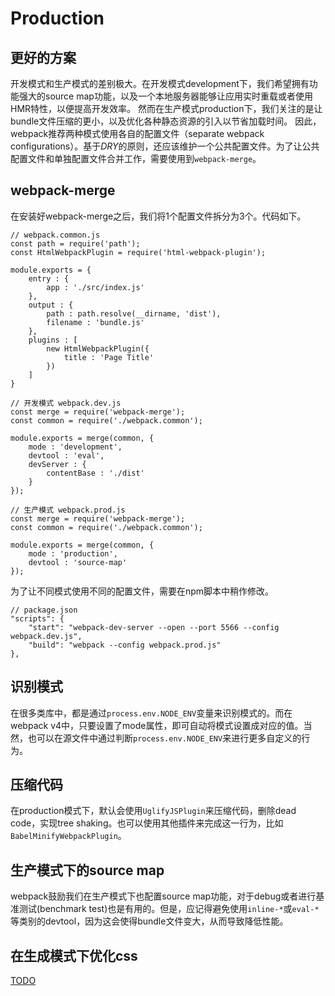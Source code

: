 # Production

## 更好的方案
开发模式和生产模式的差别极大。在开发模式development下，我们希望拥有功能强大的source map功能，以及一个本地服务器能够让应用实时重载或者使用HMR特性，以便提高开发效率。
然而在生产模式production下，我们关注的是让bundle文件压缩的更小，以及优化各种静态资源的引入以节省加载时间。
因此，webpack推荐两种模式使用各自的配置文件（separate webpack configurations）。基于*DRY*的原则，还应该维护一个公共配置文件。为了让公共配置文件和单独配置文件合并工作，需要使用到``webpack-merge``。

## webpack-merge
在安装好webpack-merge之后，我们将1个配置文件拆分为3个。代码如下。
```
// webpack.common.js
const path = require('path');
const HtmlWebpackPlugin = require('html-webpack-plugin');

module.exports = {
    entry : {
        app : './src/index.js'
    },
    output : {
        path : path.resolve(__dirname, 'dist'),
        filename : 'bundle.js'
    },
    plugins : [
        new HtmlWebpackPlugin({
            title : 'Page Title'
        })
    ]
}

// 开发模式 webpack.dev.js
const merge = require('webpack-merge');
const common = require('./webpack.common');

module.exports = merge(common, {
    mode : 'development',
    devtool : 'eval',
    devServer : {
        contentBase : './dist'
    }
});

// 生产模式 webpack.prod.js
const merge = require('webpack-merge');
const common = require('./webpack.common');

module.exports = merge(common, {
    mode : 'production',
    devtool : 'source-map'
});

```
为了让不同模式使用不同的配置文件，需要在npm脚本中稍作修改。
```
// package.json
"scripts": {
    "start": "webpack-dev-server --open --port 5566 --config webpack.dev.js",
    "build": "webpack --config webpack.prod.js"
},
```

## 识别模式
在很多类库中，都是通过``process.env.NODE_ENV``变量来识别模式的。而在webpack v4中，只要设置了mode属性，即可自动将模式设置成对应的值。当然，也可以在源文件中通过判断``process.env.NODE_ENV``来进行更多自定义的行为。

## 压缩代码
在production模式下，默认会使用``UglifyJSPlugin``来压缩代码，删除dead code，实现tree shaking。也可以使用其他插件来完成这一行为，比如``BabelMinifyWebpackPlugin``。

## 生产模式下的source map
webpack鼓励我们在生产模式下也配置source map功能，对于debug或者进行基准测试(benchmark test)也是有用的。但是，应记得避免使用``inline-*``或``eval-*``等类别的devtool，因为这会使得bundle文件变大，从而导致降低性能。

## 在生成模式下优化css
[TODO](https://webpack.js.org/plugins/mini-css-extract-plugin/#minimizing-for-production)